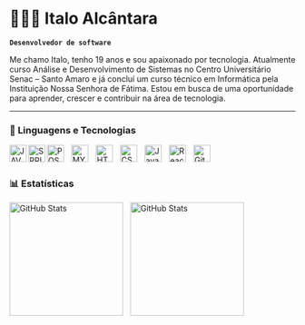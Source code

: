 # 👨🏽‍💻 Italo Alcântara

**`Desenvolvedor de software`**

Me chamo Italo, tenho 19 anos e sou apaixonado por tecnologia. Atualmente curso Análise e Desenvolvimento de Sistemas no Centro Universitário Senac – Santo Amaro e já concluí um curso técnico em Informática pela Instituição Nossa Senhora de Fátima. Estou em busca de uma oportunidade para aprender, crescer e contribuir na área de tecnologia.

---

### 🤖 Linguagens e Tecnologias

<img 
    align="left" 
    alt="JAVA"
    title="JAVA" 
    width="30px" 
    src="https://www.vectorlogo.zone/logos/java/java-icon.svg" 
/>
<img 
    align="left" 
    alt="SPRINGBOOT"
    title="SPRINGBOOT" 
    width="30px" 
    src="https://upload.wikimedia.org/wikipedia/commons/thumb/7/79/Spring_Boot.svg/768px-Spring_Boot.svg.png?20230616230349" 
/>
<img 
    align="left" 
    alt="POSTGRESQL"
    title="POSTGRESQL" 
    width="30px" 
    style="padding-right: 10px;" 
    src="https://upload.wikimedia.org/wikipedia/commons/thumb/2/29/Postgresql_elephant.svg/810px-Postgresql_elephant.svg.png?20080116191800" 
/>
<img 
    align="left" 
    alt="MYSQL"
    title="MYSQL" 
    width="30px" 
    style="padding-right: 10px;" 
    src="https://www.svgrepo.com/show/373848/mysql.svg" 
/>
<img 
    align="left" 
    alt="HTML"
    title="HTML" 
    width="30px" 
    style="padding-right: 10px;" 
    src="https://cdn.jsdelivr.net/gh/devicons/devicon@latest/icons/html5/html5-original.svg" 
/>
<img 
    align="left" 
    alt="CSS" 
    title="CSS"
    width="30px" 
    style="padding-right: 10px;" 
    src="https://cdn.jsdelivr.net/gh/devicons/devicon@latest/icons/css3/css3-original.svg" 
/>
<img 
    align="left" 
    alt="JavaScript" 
    title="JavaScript"
    width="30px" 
    style="padding-right: 10px;" 
    src="https://cdn.jsdelivr.net/gh/devicons/devicon@latest/icons/javascript/javascript-original.svg" 
/>
<img 
    align="left" 
    alt="React"
    title="React" 
    width="30px" 
    style="padding-right: 10px;" 
    src="https://cdn.jsdelivr.net/gh/devicons/devicon@latest/icons/react/react-original.svg" 
/>
<img 
    align="left" 
    alt="Git" 
    title="Git"
    width="30px" 
    style="padding-right: 10px;" 
    src="https://cdn.jsdelivr.net/gh/devicons/devicon@latest/icons/git/git-original.svg" 
/>
<br/>
<br/>

### 📊 Estatísticas

<p>
  <img 
    align="left" 
    alt="GitHub Stats" 
    height="200" 
    style="padding-right: 10px;" 
    src="https://github-readme-stats.vercel.app/api?username=italoalcantaraa&show_icons=true&theme=dark&include_all_commits=true&locale=pt-br" 
  />

<img 
      align="left" 
      alt="GitHub Stats" 
      height="200" 
      src="https://github-readme-stats.vercel.app/api/top-langs/?username=italoalcantaraa&theme=dark&layout=compact&custom_title=Tecnologias&langs_count=9" 
  />

</p>
